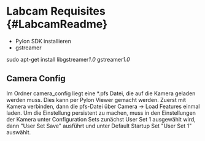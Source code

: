 # Labcam Requisites {#LabcamReadme}

- Pylon SDK installieren 
- gstreamer 

sudo apt-get install libgstreamer*1.0* gstreamer*1.0*

## Camera Config

Im Ordner camera_config liegt eine *.pfs Datei, die auf die Kamera geladen werden muss. Dies kann per Pylon Viewer gemacht werden. Zuerst mit Kamera verbinden, dann die pfs-Datei über Camera -> Load Features einmal laden. Um die Einstellung persistent zu machen, muss in den Einstellungen der Kamera unter Configuration Sets zunächst User Set 1 ausgewählt wird, dann "User Set Save" ausführt und unter Default Startup Set "User Set 1" auswählt. 